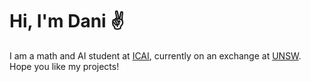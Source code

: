 # Hi, I'm Dani :v:

I am a math and AI student at [ICAI](https://www.comillas.edu/icai/), currently on an exchange at [UNSW](https://www.unsw.edu.au/). Hope you like my projects!
